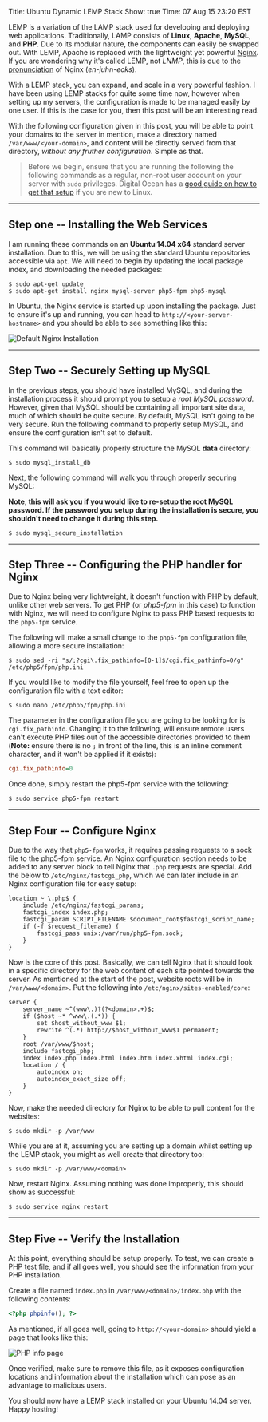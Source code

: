 Title: Ubuntu Dynamic LEMP Stack
Show: true
Time: 07 Aug 15 23:20 EST

LEMP is a variation of the LAMP stack used for developing and deploying web applications. Traditionally, LAMP consists of **Linux**, **Apache**, **MySQL**, and **PHP**. Due to its modular nature, the components can easily be swapped out. With LEMP, Apache is replaced with the lightweight yet powerful [Nginx](http://nginx.org/). If you are wondering why it's called LEMP, not _LNMP_, this is due to the [pronunciation](http://wiki.nginx.org/Pronunciation) of Nginx (_en-juhn-ecks_).

With a LEMP stack, you can expand, and scale in a very powerful fashion. I have been using LEMP stacks for quite some time now, however when setting up my servers, the configuration is made to be managed easily by one user. If this is the case for you, then this post will be an interesting read.

With the following configuration given in this post, you will be able to point your domains to the server in mention, make a directory named `/var/www/<your-domain>`, and content will be directly served from that directory, _without any fruther configuration_. Simple as that.

> Before we begin, ensure that you are running the following the following commands as a regular, non-root user account on your server with `sudo` privileges. Digital Ocean has a [good guide on how to get that setup](https://www.digitalocean.com/community/tutorials/initial-server-setup-with-ubuntu-14-04) if you are new to Linux.

---
## Step one -- Installing the Web Services

I am running these commands on an **Ubuntu 14.04 x64** standard server installation. Due to this, we will be using the standard Ubuntu repositories accessible via `apt`. We will need to begin by updating the local package index, and downloading the needed packages:

```
$ sudo apt-get update
$ sudo apt-get install nginx mysql-server php5-fpm php5-mysql
```

In Ubuntu, the Nginx service is started up upon installing the package. Just to ensure it's up and running, you can head to `http://<your-server-hostname>` and you should be able to see something like this:

![Default Nginx Installation](https://i.imgur.com/KoR1DSm.png)

---
## Step Two -- Securely Setting up MySQL

In the previous steps, you should have installed MySQL, and during the installation process it should prompt you to setup a _root MySQL password._ However, given that MySQL should be containing all important site data, much of which should be quite secure. By default, MySQL isn't going to be very secure. Run the following command to properly setup MySQL, and ensure the configuration isn't set to default.

This command will basically properly structure the MySQL **data** directory:

```
$ sudo mysql_install_db
```

Next, the following command will walk you through properly securing MySQL:

**Note, this will ask you if you would like to re-setup the root MySQL password. If the password you setup during the installation is secure, you shouldn't need to change it during this step.**

```
$ sudo mysql_secure_installation
```


---
## Step Three -- Configuring the PHP handler for Nginx

Due to Nginx being very lightweight, it doesn't function with PHP by default, unlike other web servers. To get PHP (or _php5-fpm_ in this case) to function with Nginx, we will need to configure Nginx to pass PHP based requests to the `php5-fpm` service.


The following will make a small change to the `php5-fpm` configuration file, allowing a more secure installation:

```
$ sudo sed -ri "s/;?cgi\.fix_pathinfo=[0-1]$/cgi.fix_pathinfo=0/g" /etc/php5/fpm/php.ini
```


If you would like to modify the file yourself, feel free to open up the configuration file with a text editor:

```
$ sudo nano /etc/php5/fpm/php.ini
```


The parameter in the configuration file you are going to be looking for is `cgi.fix_pathinfo`. Changing it to the following, will ensure remote users can't execute PHP files out of the accessible directories provided to them (**Note:** ensure there is no `;` in front of the line, this is an inline comment character, and it won't be applied if it exists):

```ini
cgi.fix_pathinfo=0
```


Once done, simply restart the php5-fpm service with the following:

```
$ sudo service php5-fpm restart
```


---
## Step Four -- Configure Nginx

Due to the way that `php5-fpm` works, it requires passing requests to a sock file to the php5-fpm service. An Nginx configuration section needs to be added to any server block to tell Nginx that `.php` requests are special. Add the below to `/etc/nginx/fastcgi_php`, which we can later include in an Nginx configuration file for easy setup:

```nginx
location ~ \.php$ {
    include /etc/nginx/fastcgi_params;
    fastcgi_index index.php;
    fastcgi_param SCRIPT_FILENAME $document_root$fastcgi_script_name;
    if (-f $request_filename) {
        fastcgi_pass unix:/var/run/php5-fpm.sock;
    }
}
```


Now is the core of this post. Basically, we can tell Nginx that it should look in a specific directory for the web content of each site pointed towards the server. As mentioned at the start of the post, website roots will be in `/var/www/<domain>`. Put the following into `/etc/nginx/sites-enabled/core`:

```nginx
server {
    server_name ~^(www\.)?(?<domain>.+)$;
    if ($host ~* ^www\.(.*)) {
        set $host_without_www $1;
        rewrite ^(.*) http://$host_without_www$1 permanent;
    }
    root /var/www/$host;
    include fastcgi_php;
    index index.php index.html index.htm index.xhtml index.cgi;
    location / {
        autoindex on;
        autoindex_exact_size off;
    }
}
```


Now, make the needed directory for Nginx to be able to pull content for the websites:

```
$ sudo mkdir -p /var/www
```

While you are at it, assuming you are setting up a domain whilst setting up the LEMP stack, you might as well create that directory too:

```
$ sudo mkdir -p /var/www/<domain>
```


Now, restart Nginx. Assuming nothing was done improperly, this should show as successful:

```
$ sudo service nginx restart
```


---
## Step Five -- Verify the Installation

At this point, everything should be setup properly. To test, we can create a PHP test file, and if all goes well, you should see the information from your PHP installation.

Create a file named `index.php` in `/var/www/<domain>/index.php` with the following contents:

```php
<?php phpinfo(); ?>
```


As mentioned, if all goes well, going to `http://<your-domain>` should yield a page that looks like this:

![PHP info page](https://i.imgur.com/eVx2T2E.png)

Once verified, make sure to remove this file, as it exposes configuration locations and information about the installation which can pose as an advantage to malicious users.

You should now have a LEMP stack installed on your Ubuntu 14.04 server. Happy hosting!
